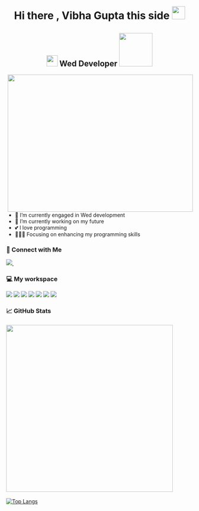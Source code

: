 <!-- ### Hi there 👋 -->

<!--
**VibhaGupta8102/VibhaGupta8102** is a ✨ _special_ ✨ repository because its `README.md` (this file) appears on your GitHub profile.

Here are some ideas to get you started:

- 🔭 I’m currently working on ...
- 🌱 I’m currently learning ...
- 👯 I’m looking to collaborate on ...
- 🤔 I’m looking for help with ...
- 💬 Ask me about ...
- 📫 How to reach me: ...
- 😄 Pronouns: ...
- ⚡ Fun fact: ...
-->

<h1 align="center">Hi there , Vibha Gupta this side <img src="https://media.giphy.com/media/eNotYhz6gsoNBUzsUa/giphy.gif" width="35px"></h1>

<h2 align="center"><img src="https://media.giphy.com/media/RJzm826vu7WbJvBtxX/giphy.gif" width="30px"> Wed Developer <img src="https://media.giphy.com/media/Cnsktll42gt4TjiNhm/giphy.gif" width="90px"></h2>
<!-- https://media.giphy.com/media/WFZvB7VIXBgiz3oDXE/giphy.gif  Laptop code-->
<!-- https://media.giphy.com/media/QssGEmpkyEOhBCb7e1/giphy.gif  </> -->
<!-- https://media.giphy.com/media/u1WhXLjwgcXpHJBMRM/giphy.gif  Code Lapy swap-->
<!-- https://media.giphy.com/media/hS42TuYYnANLFR9IRQ/giphy.gif  ERROR 404--> 

<img align="right" src="https://media.giphy.com/media/juua9i2c2fA0AIp2iq/giphy.gif" width="500" height="370" />

- 🌱 I’m currently engaged in Wed development 
- 🔭 I’m currently working on my future
- 💕 I love programming
- 👨🏽‍💻 Focusing on enhancing my programming skills


<h3>🔗 Connect with Me</h3>
<a href="https://www.linkedin.com/in/vibha-gupta-199a58224">
    <img src="https://img.shields.io/badge/linkedin-%230077B5.svg?&style=for-the-badge&logo=linkedin&logoColor=white" />
  </a>&nbsp;&nbsp;
<!-- <a href="https://discord.gg/HGu6GmDkV3">
    <img src="https://img.shields.io/badge/discord-%237289DA.svg?style=for-the-badge&logo=discord&logoColor=white" />
  </a>&nbsp;&nbsp;
<a href="https://instagram.com/20shubh01?utm_medium=copy_link">
    <img src="https://img.shields.io/badge/instagram-%23E4405F.svg?style=for-the-badge&logo=Instagram&logoColor=white" />
  </a>&nbsp;&nbsp; -->
<!-- <a href="https://www.linkedin.com/in/shubham-verma-72b52a217">
<img height="32" width="32" src="https://image.flaticon.com/icons/png/512/174/174857.png" />
</a> -->

<h3>💻 My workspace</h3>

![](https://img.shields.io/badge/Frontend-React-informational?style=flat&logo=react&logoColor=white&color=6aa6f8) ![](https://img.shields.io/badge/Language-JavaScript-informational?style=flat&logo=javascript&logoColor=white&color=3670A0) ![](https://img.shields.io/static/v1?logo=html5&label=Markup&message=HTML5&color=FFA500&logoColor=white) ![](https://img.shields.io/static/v1?logo=css3&label=Styling&message=CSS&color=6aa6f8&logoColor=white) ![](https://img.shields.io/badge/Language-C++-informational?style=flat&logo=c&logoColor=white&color=0047AB) ![](https://img.shields.io/badge/Editor-VS_Code-informational?style=flat&logo=visual-studio-code&logoColor=white&color=5C2D91) ![](https://img.shields.io/badge/OS-Window-informational?style=flat&logo=windows&logoColor=white&color=0078D6) 

<h3> 📈 GitHub Stats</h3>

<h3>
  <a href="#"><img src="https://github-readme-stats.vercel.app/api?username=VibhaGupta8102&show_icons=true&count_private=true&theme=dark" width="450"></a>
</h3>

[![Top Langs](https://github-readme-stats.vercel.app/api/top-langs/?username=VibhaGupta8102&layout=compact&theme=dark)](https://github.com/VibhaGupta8102/github-readme-stats)
